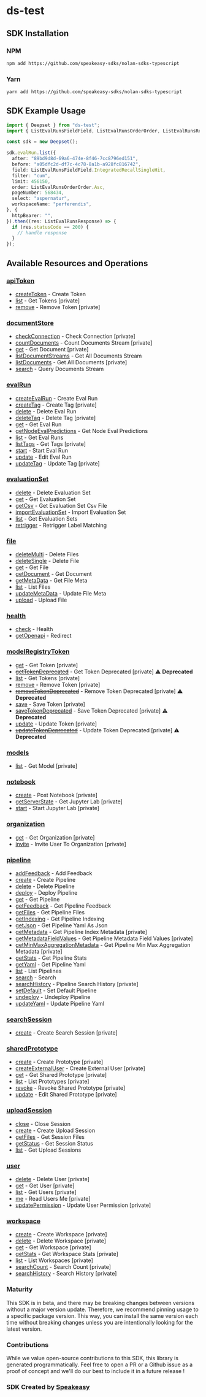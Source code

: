 # ds-test

<!-- Start SDK Installation -->
## SDK Installation

### NPM

```bash
npm add https://github.com/speakeasy-sdks/nolan-sdks-typescript
```

### Yarn

```bash
yarn add https://github.com/speakeasy-sdks/nolan-sdks-typescript
```
<!-- End SDK Installation -->

## SDK Example Usage
<!-- Start SDK Example Usage -->
```typescript
import { Deepset } from "ds-test";
import { ListEvalRunsFieldField, ListEvalRunsOrderOrder, ListEvalRunsResponse } from "ds-test/dist/sdk/models/operations";

const sdk = new Deepset();

sdk.evalRun.list({
  after: "89bd9d8d-69a6-474e-8f46-7cc8796ed151",
  before: "a05dfc2d-df7c-4c78-8a1b-a928fc816742",
  field: ListEvalRunsFieldField.IntegratedRecallSingleHit,
  filter: "cum",
  limit: 456150,
  order: ListEvalRunsOrderOrder.Asc,
  pageNumber: 568434,
  select: "aspernatur",
  workspaceName: "perferendis",
}, {
  httpBearer: "",
}).then((res: ListEvalRunsResponse) => {
  if (res.statusCode == 200) {
    // handle response
  }
});
```
<!-- End SDK Example Usage -->

<!-- Start SDK Available Operations -->
## Available Resources and Operations


### [apiToken](docs/sdks/apitoken/README.md)

* [createToken](docs/sdks/apitoken/README.md#createtoken) - Create Token
* [list](docs/sdks/apitoken/README.md#list) - Get Tokens [private]
* [remove](docs/sdks/apitoken/README.md#remove) - Remove Token [private]

### [documentStore](docs/sdks/documentstore/README.md)

* [checkConnection](docs/sdks/documentstore/README.md#checkconnection) - Check Connection [private]
* [countDocuments](docs/sdks/documentstore/README.md#countdocuments) - Count Documents Stream [private]
* [get](docs/sdks/documentstore/README.md#get) - Get Document [private]
* [listDocumentStreams](docs/sdks/documentstore/README.md#listdocumentstreams) - Get All Documents Stream
* [listDocuments](docs/sdks/documentstore/README.md#listdocuments) - Get All Documents [private]
* [search](docs/sdks/documentstore/README.md#search) - Query Documents Stream

### [evalRun](docs/sdks/evalrun/README.md)

* [createEvalRun](docs/sdks/evalrun/README.md#createevalrun) - Create Eval Run
* [createTag](docs/sdks/evalrun/README.md#createtag) - Create Tag [private]
* [delete](docs/sdks/evalrun/README.md#delete) - Delete Eval Run
* [deleteTag](docs/sdks/evalrun/README.md#deletetag) - Delete Tag [private]
* [get](docs/sdks/evalrun/README.md#get) - Get Eval Run
* [getNodeEvalPredictions](docs/sdks/evalrun/README.md#getnodeevalpredictions) - Get Node Eval Predictions
* [list](docs/sdks/evalrun/README.md#list) - Get Eval Runs
* [listTags](docs/sdks/evalrun/README.md#listtags) - Get Tags [private]
* [start](docs/sdks/evalrun/README.md#start) - Start Eval Run
* [update](docs/sdks/evalrun/README.md#update) - Edit Eval Run
* [updateTag](docs/sdks/evalrun/README.md#updatetag) - Update Tag [private]

### [evaluationSet](docs/sdks/evaluationset/README.md)

* [delete](docs/sdks/evaluationset/README.md#delete) - Delete Evaluation Set
* [get](docs/sdks/evaluationset/README.md#get) - Get Evaluation Set
* [getCsv](docs/sdks/evaluationset/README.md#getcsv) - Get Evaluation Set Csv File
* [importEvaluationSet](docs/sdks/evaluationset/README.md#importevaluationset) - Import Evaluation Set
* [list](docs/sdks/evaluationset/README.md#list) - Get Evaluation Sets
* [retrigger](docs/sdks/evaluationset/README.md#retrigger) - Retrigger Label Matching

### [file](docs/sdks/file/README.md)

* [deleteMulti](docs/sdks/file/README.md#deletemulti) - Delete Files
* [deleteSingle](docs/sdks/file/README.md#deletesingle) - Delete File
* [get](docs/sdks/file/README.md#get) - Get File
* [getDocument](docs/sdks/file/README.md#getdocument) - Get Document
* [getMetaData](docs/sdks/file/README.md#getmetadata) - Get File Meta
* [list](docs/sdks/file/README.md#list) - List Files
* [updateMetaData](docs/sdks/file/README.md#updatemetadata) - Update File Meta
* [upload](docs/sdks/file/README.md#upload) - Upload File

### [health](docs/sdks/health/README.md)

* [check](docs/sdks/health/README.md#check) - Health
* [getOpenapi](docs/sdks/health/README.md#getopenapi) - Redirect

### [modelRegistryToken](docs/sdks/modelregistrytoken/README.md)

* [get](docs/sdks/modelregistrytoken/README.md#get) - Get Token [private]
* [~~getTokenDeprecated~~](docs/sdks/modelregistrytoken/README.md#gettokendeprecated) - Get Token Deprecated [private] :warning: **Deprecated**
* [list](docs/sdks/modelregistrytoken/README.md#list) - Get Tokens [private]
* [remove](docs/sdks/modelregistrytoken/README.md#remove) - Remove Token [private]
* [~~removeTokenDeprecated~~](docs/sdks/modelregistrytoken/README.md#removetokendeprecated) - Remove Token Deprecated [private] :warning: **Deprecated**
* [save](docs/sdks/modelregistrytoken/README.md#save) - Save Token [private]
* [~~saveTokenDeprecated~~](docs/sdks/modelregistrytoken/README.md#savetokendeprecated) - Save Token Deprecated [private] :warning: **Deprecated**
* [update](docs/sdks/modelregistrytoken/README.md#update) - Update Token [private]
* [~~updateTokenDeprecated~~](docs/sdks/modelregistrytoken/README.md#updatetokendeprecated) - Update Token Deprecated [private] :warning: **Deprecated**

### [models](docs/sdks/models/README.md)

* [list](docs/sdks/models/README.md#list) - Get Model [private]

### [notebook](docs/sdks/notebook/README.md)

* [create](docs/sdks/notebook/README.md#create) - Post Notebook [private]
* [getServerState](docs/sdks/notebook/README.md#getserverstate) - Get Jupyter Lab [private]
* [start](docs/sdks/notebook/README.md#start) - Start Jupyter Lab [private]

### [organization](docs/sdks/organization/README.md)

* [get](docs/sdks/organization/README.md#get) - Get Organization [private]
* [invite](docs/sdks/organization/README.md#invite) - Invite User To Organization [private]

### [pipeline](docs/sdks/pipeline/README.md)

* [addFeedback](docs/sdks/pipeline/README.md#addfeedback) - Add Feedback
* [create](docs/sdks/pipeline/README.md#create) - Create Pipeline
* [delete](docs/sdks/pipeline/README.md#delete) - Delete Pipeline
* [deploy](docs/sdks/pipeline/README.md#deploy) - Deploy Pipeline
* [get](docs/sdks/pipeline/README.md#get) - Get Pipeline
* [getFeedback](docs/sdks/pipeline/README.md#getfeedback) - Get Pipeline Feedback
* [getFiles](docs/sdks/pipeline/README.md#getfiles) - Get Pipeline Files
* [getIndexing](docs/sdks/pipeline/README.md#getindexing) - Get Pipeline Indexing
* [getJson](docs/sdks/pipeline/README.md#getjson) - Get Pipeline Yaml As Json
* [getMetadata](docs/sdks/pipeline/README.md#getmetadata) - Get Pipeline Index Metadata [private]
* [getMetadataFieldValues](docs/sdks/pipeline/README.md#getmetadatafieldvalues) - Get Pipeline Metadata Field Values [private]
* [getMinMaxAggregationMetadata](docs/sdks/pipeline/README.md#getminmaxaggregationmetadata) - Get Pipeline Min Max Aggregation Metadata [private]
* [getStats](docs/sdks/pipeline/README.md#getstats) - Get Pipeline Stats
* [getYaml](docs/sdks/pipeline/README.md#getyaml) - Get Pipeline Yaml
* [list](docs/sdks/pipeline/README.md#list) - List Pipelines
* [search](docs/sdks/pipeline/README.md#search) - Search
* [searchHistory](docs/sdks/pipeline/README.md#searchhistory) - Pipeline Search History [private]
* [setDefault](docs/sdks/pipeline/README.md#setdefault) - Set Default Pipeline
* [undeploy](docs/sdks/pipeline/README.md#undeploy) - Undeploy Pipeline
* [updateYaml](docs/sdks/pipeline/README.md#updateyaml) - Update Pipeline Yaml

### [searchSession](docs/sdks/searchsession/README.md)

* [create](docs/sdks/searchsession/README.md#create) - Create Search Session [private]

### [sharedPrototype](docs/sdks/sharedprototype/README.md)

* [create](docs/sdks/sharedprototype/README.md#create) - Create Prototype [private]
* [createExternalUser](docs/sdks/sharedprototype/README.md#createexternaluser) - Create External User [private]
* [get](docs/sdks/sharedprototype/README.md#get) - Get Shared Prototype [private]
* [list](docs/sdks/sharedprototype/README.md#list) - List Prototypes [private]
* [revoke](docs/sdks/sharedprototype/README.md#revoke) - Revoke Shared Prototype [private]
* [update](docs/sdks/sharedprototype/README.md#update) - Edit Shared Prototype [private]

### [uploadSession](docs/sdks/uploadsession/README.md)

* [close](docs/sdks/uploadsession/README.md#close) - Close Session
* [create](docs/sdks/uploadsession/README.md#create) - Create Upload Session
* [getFiles](docs/sdks/uploadsession/README.md#getfiles) - Get Session Files
* [getStatus](docs/sdks/uploadsession/README.md#getstatus) - Get Session Status
* [list](docs/sdks/uploadsession/README.md#list) - Get Upload Sessions

### [user](docs/sdks/user/README.md)

* [delete](docs/sdks/user/README.md#delete) - Delete User [private]
* [get](docs/sdks/user/README.md#get) - Get User [private]
* [list](docs/sdks/user/README.md#list) - Get Users [private]
* [me](docs/sdks/user/README.md#me) - Read Users Me [private]
* [updatePermission](docs/sdks/user/README.md#updatepermission) - Update User Permission [private]

### [workspace](docs/sdks/workspace/README.md)

* [create](docs/sdks/workspace/README.md#create) - Create Workspace [private]
* [delete](docs/sdks/workspace/README.md#delete) - Delete Workspace [private]
* [get](docs/sdks/workspace/README.md#get) - Get Workspace [private]
* [getStats](docs/sdks/workspace/README.md#getstats) - Get Workspace Stats [private]
* [list](docs/sdks/workspace/README.md#list) - List Workspaces [private]
* [searchCount](docs/sdks/workspace/README.md#searchcount) - Search Count [private]
* [searchHistory](docs/sdks/workspace/README.md#searchhistory) - Search History [private]
<!-- End SDK Available Operations -->

### Maturity

This SDK is in beta, and there may be breaking changes between versions without a major version update. Therefore, we recommend pinning usage
to a specific package version. This way, you can install the same version each time without breaking changes unless you are intentionally
looking for the latest version.

### Contributions

While we value open-source contributions to this SDK, this library is generated programmatically.
Feel free to open a PR or a Github issue as a proof of concept and we'll do our best to include it in a future release !

### SDK Created by [Speakeasy](https://docs.speakeasyapi.dev/docs/using-speakeasy/client-sdks)

